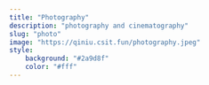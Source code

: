 ```yaml
---
title: "Photography"
description: "photography and cinematography"
slug: "photo"
image: "https://qiniu.csit.fun/photography.jpeg"
style:
    background: "#2a9d8f"
    color: "#fff"
---
```

